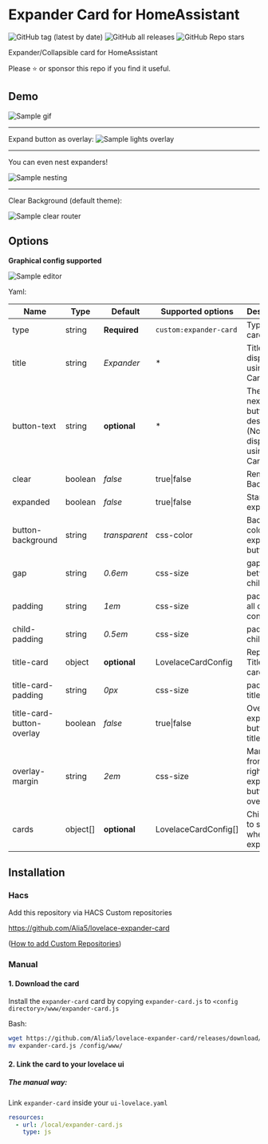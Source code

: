 # Expander Card for HomeAssistant

![GitHub tag (latest by date)](https://img.shields.io/github/v/tag/Alia5/lovelace-expander-card?color=green&label=release)
![GitHub all releases](https://img.shields.io/github/downloads/Alia5/lovelace-expander-card/total)
![GitHub Repo stars](https://img.shields.io/github/stars/Alia5/lovelace-expander-card)

Expander/Collapsible card for HomeAssistant  


Please ⭐️ or sponsor this repo if you find it useful.

## Demo

![Sample gif](examples/example.gif)

---

Expand button as overlay:
![Sample lights overlay](examples/lights_overlay_button.png)

---

You can even nest expanders!  

![Sample nesting](examples/nested.png)

---


Clear Background (default theme):  

![Sample clear router](examples/clear_router.png)

## Options

**Graphical config supported**

![Sample editor](examples/editor.png)


Yaml:

| Name                      | Type     | Default       | Supported options      | Description                                                                  |
| ------------------------- | -------- | ------------- | ---------------------- | ---------------------------------------------------------------------------- |
| type                      | string   | **Required**  | `custom:expander-card` | Type of the card.                                                            |
| title                     | string   | _Expander_    | *                      | Title (Not displayed if using Title-Card)                                    |
| button-text               | string   | **optional**  | *                      | The text next to the button, if desired (Not displayed if using Title-Card)  |
| clear                     | boolean  | _false_       | true\|false            | Remove Background                                                            |
| expanded                  | boolean  | _false_       | true\|false            | Start expanded                                                               |
| button-background         | string   | _transparent_ | css-color              | Background color of expand button                                            |
| gap                       | string   | _0.6em_       | css-size               | gap between child cards                                                      |
| padding                   | string   | _1em_         | css-size               | padding of all card content                                                  |
| child-padding             | string   | _0.5em_       | css-size               | padding of child cards                                                       |
| title-card                | object   | **optional**  | LovelaceCardConfig     | Replace Title with card                                                      |
| title-card-padding        | string   | _0px_         | css-size               | padding of title-card                                                        |
| title-card-button-overlay | boolean  | _false_       | true\|false            | Overlay expand button over title-card                                        |
| overlay-margin            | string   | _2em_         | css-size               | Margin from top right of expander button (if overlay)                        |
| cards                     | object[] | **optional**  | LovelaceCardConfig[]   | Child cards to show when expanded                                            |

## Installation

### Hacs

Add this repository via HACS Custom repositories

https://github.com/Alia5/lovelace-expander-card

([How to add Custom Repositories](https://hacs.xyz/docs/faq/custom_repositories/))

### Manual
#### 1. Download the card

Install the `expander-card` card by copying `expander-card.js` to `<config directory>/www/expander-card.js`

Bash:

```bash
wget https://github.com/Alia5/lovelace-expander-card/releases/download/latest/expander-card.js
mv expander-card.js /config/www/
```

#### 2. Link the card to your lovelace ui

##### The manual way:

Link `expander-card` inside your `ui-lovelace.yaml`

```yaml
resources:
  - url: /local/expander-card.js
    type: js
```
